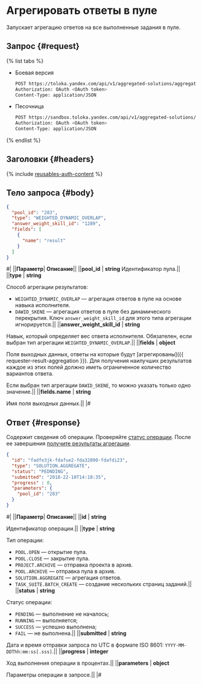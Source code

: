 # Агрегировать ответы в пуле

Запускает агрегацию ответов на все выполненные задания в пуле.

## Запрос {#request}

{% list tabs %}

- Боевая версия

  ```bash
  POST https://toloka.yandex.com/api/v1/aggregated-solutions/aggregate-by-pool
  Authorization: OAuth <OAuth token>
  Content-Type: application/JSON
  ```

- Песочница

  ```bash
  POST https://sandbox.toloka.yandex.com/api/v1/aggregated-solutions/aggregate-by-pool
  Authorization: OAuth <OAuth token>
  Content-Type: application/JSON
  ```
{% endlist %}

## Заголовки {#headers}

{% include [reusables-auth-content](../_includes/reusables/id-reusables/auth-content.md) %}


## Тело запроса {#body}

```json
{
  "pool_id": "283",
  "type": "WEIGHTED_DYNAMIC_OVERLAP",
  "answer_weight_skill_id": "1289",
  "fields": [
    {
      "name": "result"
    }
  ]
}
```

#|
||**Параметр**| **Описание**||
||**pool_id** | **string**
Идентификатор пула.||
||**type** | **string**

Способ агрегации результатов:
- `WEIGHTED_DYNAMIC_OVERLAP` — агрегация ответов в пуле на основе навыка исполнителя.
- `DAWID_SKENE` — агрегация ответов в пуле без динамического перекрытия. Ключ `answer_weight_skill_id` для этого типа агрегации игнорируется.||
||**answer_weight_skill_id** | **string**

Навык, который определяет вес ответа исполнителя.
Обязателен, если выбран тип агрегации `WEIGHTED_DYNAMIC_OVERLAP`.||
||**fields** | **object**

Поля выходных данных, ответы на которые будут [агрегированы]({{ requester-result-aggregation }}). Для получения наилучших результатов каждое из этих полей должно иметь ограниченное количество вариантов ответа.

Если выбран тип агрегации `DAWID_SKENE`, то можно указать только одно значение.||
||**fields.name** | **string**

Имя поля выходных данных.||
|#

## Ответ {#response}

Содержит сведения об операции. Проверяйте [статус операции](operations.md). После ее завершения [получите результаты агрегации](get-aggregated-result.md).

```json
{
  "id": "fadfe3jk-fdafue2-fda32890-fdafdi23",
  "type": "SOLUTION.AGGREGATE",
  "status": "PEDNDING",
  "submitted": "2018-22-10T14:18:35",
  "progress" : 0,
  "parameters": {
    "pool_id": "283"
  }
}
```

#|
||**Параметр**| **Описание**||
||**id** | **string**

Идентификатор операции.||
||**type** | **string**

Тип операции:
- `POOL.OPEN` — открытие пула.
- `POOL.CLOSE` — закрытие пула.
- `PROJECT.ARCHIVE` — отправка проекта в архив.
- `POOL.ARCHIVE` — отправка пула в архив.
- `SOLUTION.AGGREGATE` — агрегация ответов.
- `TASK_SUITE.BATCH_CREATE` — создание нескольких страниц заданий.||
||**status** | **string**

Статус операции:
- `PENDING` — выполнение не началось;
- `RUNNING` — выполняется;
- `SUCCESS` — успешно выполнена;
- `FAIL` — не выполнена.||
||**submitted** | **string**

Дата и время отправки запроса по UTC в формате ISO 8601: `YYYY-MM-DDThh:mm:ss[.sss]`.||
||**progress** | **integer**

Ход выполнения операции в процентах.||
||**parameters** | **object**

Параметры операции в запросе.||
|#
